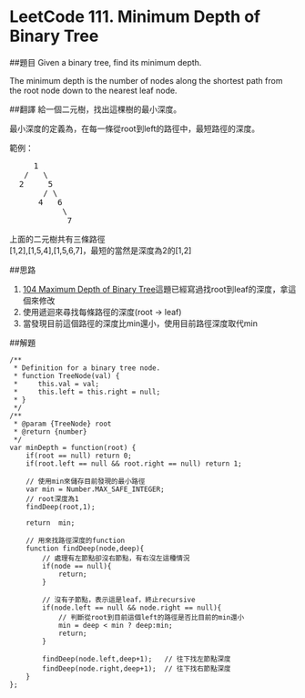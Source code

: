 # LeetCode 111. Minimum Depth of Binary Tree
##題目
Given a binary tree, find its minimum depth.

The minimum depth is the number of nodes along the shortest path from the root node down to the nearest leaf node.
 
##翻譯
給一個二元樹，找出這棵樹的最小深度。

最小深度的定義為，在每一條從root到left的路徑中，最短路徑的深度。

範例：   
<pre>
     1
   /   \
  2     5
	   / \
      4   6  
           \
		    7
</pre>
上面的二元樹共有三條路徑  
[1,2],[1,5,4],[1,5,6,7]，最短的當然是深度為2的[1,2]

##思路
1. [104 Maximum Depth of Binary Tree](104md.md)這題已經寫過找root到leaf的深度，拿這個來修改
2. 使用遞迴來尋找每條路徑的深度(root -> leaf)
3. 當發現目前這個路徑的深度比min還小，使用目前路徑深度取代min

##解題
```
/**
 * Definition for a binary tree node.
 * function TreeNode(val) {
 *     this.val = val;
 *     this.left = this.right = null;
 * }
 */
/**
 * @param {TreeNode} root
 * @return {number}
 */
var minDepth = function(root) {
    if(root == null) return 0;
    if(root.left == null && root.right == null) return 1;
    
    // 使用min來儲存目前發現的最小路徑
    var min = Number.MAX_SAFE_INTEGER;
	// root深度為1 
    findDeep(root,1);
    
    return  min;
    
    // 用來找路徑深度的function
    function findDeep(node,deep){
        // 處理有左節點卻沒右節點，有右沒左這種情況
        if(node == null){
            return;
        } 
       
        // 沒有子節點，表示這是leaf，終止recursive
        if(node.left == null && node.right == null){
            // 判斷從root到目前這個left的路徑是否比目前的min還小
            min = deep < min ? deep:min;
            return;
        }
        
        findDeep(node.left,deep+1);   // 往下找左節點深度
        findDeep(node.right,deep+1);  // 往下找右節點深度  
    }
};
```



